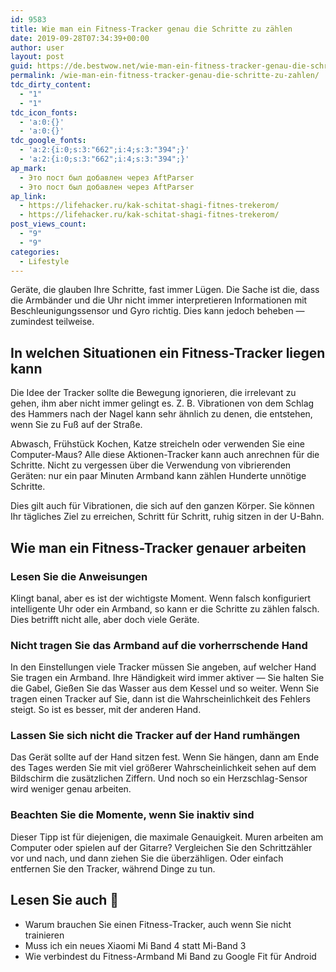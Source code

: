 ```yaml
---
id: 9583
title: Wie man ein Fitness-Tracker genau die Schritte zu zählen
date: 2019-09-28T07:34:39+00:00
author: user
layout: post
guid: https://de.bestwow.net/wie-man-ein-fitness-tracker-genau-die-schritte-zu-zahlen/
permalink: /wie-man-ein-fitness-tracker-genau-die-schritte-zu-zahlen/
tdc_dirty_content:
  - "1"
  - "1"
tdc_icon_fonts:
  - 'a:0:{}'
  - 'a:0:{}'
tdc_google_fonts:
  - 'a:2:{i:0;s:3:"662";i:4;s:3:"394";}'
  - 'a:2:{i:0;s:3:"662";i:4;s:3:"394";}'
ap_mark:
  - Это пост был добавлен через AftParser
  - Это пост был добавлен через AftParser
ap_link:
  - https://lifehacker.ru/kak-schitat-shagi-fitnes-trekerom/
  - https://lifehacker.ru/kak-schitat-shagi-fitnes-trekerom/
post_views_count:
  - "9"
  - "9"
categories:
  - Lifestyle
---
```

Geräte, die glauben Ihre Schritte, fast immer Lügen. Die Sache ist die, dass die Armbänder und die Uhr nicht immer interpretieren Informationen mit Beschleunigungssensor und Gyro richtig. Dies kann jedoch beheben — zumindest teilweise.

## In welchen Situationen ein Fitness-Tracker liegen kann

Die Idee der Tracker sollte die Bewegung ignorieren, die irrelevant zu gehen, ihm aber nicht immer gelingt es. Z. B. Vibrationen von dem Schlag des Hammers nach der Nagel kann sehr ähnlich zu denen, die entstehen, wenn Sie zu Fuß auf der Straße.

Abwasch, Frühstück Kochen, Katze streicheln oder verwenden Sie eine Computer-Maus? Alle diese Aktionen-Tracker kann auch anrechnen für die Schritte. Nicht zu vergessen über die Verwendung von vibrierenden Geräten: nur ein paar Minuten Armband kann zählen Hunderte unnötige Schritte.

Dies gilt auch für Vibrationen, die sich auf den ganzen Körper. Sie können Ihr tägliches Ziel zu erreichen, Schritt für Schritt, ruhig sitzen in der U-Bahn.

## Wie man ein Fitness-Tracker genauer arbeiten

### Lesen Sie die Anweisungen

Klingt banal, aber es ist der wichtigste Moment. Wenn falsch konfiguriert intelligente Uhr oder ein Armband, so kann er die Schritte zu zählen falsch. Dies betrifft nicht alle, aber doch viele Geräte.

### Nicht tragen Sie das Armband auf die vorherrschende Hand

In den Einstellungen viele Tracker müssen Sie angeben, auf welcher Hand Sie tragen ein Armband. Ihre Händigkeit wird immer aktiver — Sie halten Sie die Gabel, Gießen Sie das Wasser aus dem Kessel und so weiter. Wenn Sie tragen einen Tracker auf Sie, dann ist die Wahrscheinlichkeit des Fehlers steigt. So ist es besser, mit der anderen Hand.

### Lassen Sie sich nicht die Tracker auf der Hand rumhängen

Das Gerät sollte auf der Hand sitzen fest. Wenn Sie hängen, dann am Ende des Tages werden Sie mit viel größerer Wahrscheinlichkeit sehen auf dem Bildschirm die zusätzlichen Ziffern. Und noch so ein Herzschlag-Sensor wird weniger genau arbeiten.

### Beachten Sie die Momente, wenn Sie inaktiv sind

Dieser Tipp ist für diejenigen, die maximale Genauigkeit. Muren arbeiten am Computer oder spielen auf der Gitarre? Vergleichen Sie den Schrittzähler vor und nach, und dann ziehen Sie die überzähligen. Oder einfach entfernen Sie den Tracker, während Dinge zu tun.

<div>
  <h2 class="read-also__title">
    <span>Lesen Sie auch</span> <span>🧐 </span>
  </h2>
  
  <ul class="read-also__list">
    <li>
      Warum brauchen Sie einen Fitness-Tracker, auch wenn Sie nicht trainieren
    </li>
    <li>
      Muss ich ein neues Xiaomi Mi Band 4 statt Mi-Band 3
    </li>
    <li>
      Wie verbindest du Fitness-Armband Mi Band zu Google Fit für Android
    </li>
  </ul>
</div>